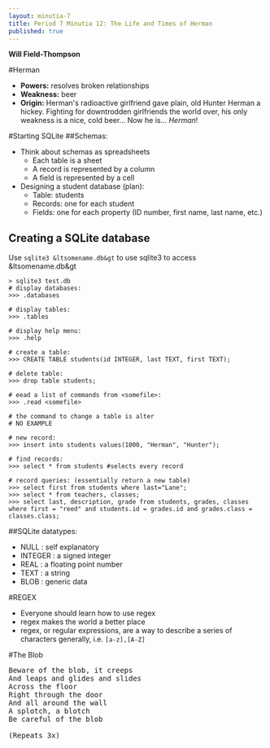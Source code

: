 ```yaml
---
layout: minutia-7
title: Period 7 Minutia 12: The Life and Times of Herman
published: true
---
```

**Will Field-Thompson**

#Herman
- **Powers:** resolves broken relationships
- **Weakness:** beer
- **Origin:** Herman's radioactive girlfriend gave plain, old Hunter Herman a hickey. Fighting for downtrodden girlfriends the world over, his only weakness is a nice, cold beer... Now he is... *Herman*!

#Starting SQLite
##Schemas:
* Think about schemas as spreadsheets
  * Each table is a sheet
  * A record is represented by a column
  * A field is represented by a cell
* Designing a student database (plan):
  * Table: students
  * Records: one for each student
  * Fields: one for each property (ID number, first name, last name, etc.)

## Creating a SQLite database
Use <code>sqlite3 &ltsomename.db&gt</code> to use sqlite3 to access &ltsomename.db&gt

    > sqlite3 test.db
    # display databases:
    >>> .databases
    
    # display tables:
    >>> .tables

    # display help menu:
    >>> .help

    # create a table:
    >>> CREATE TABLE students(id INTEGER, last TEXT, first TEXT);

    # delete table:
    >>> drop table students;

    # eead a list of commands from <somefile>:
    >>> .read <somefile>

    # the command to change a table is alter
    # NO EXAMPLE

    # new record:
    >>> insert into students values(1000, "Herman", "Hunter");

    # find records:
    >>> select * from students #selects every record
    
    # record queries: (essentially return a new table)
    >>> select first from students where last="Lane";
    >>> select * from teachers, classes;
    >>> select last, description, grade from students, grades, classes where first = "reed" and students.id = grades.id and grades.class = classes.class;


##SQLite datatypes:
* NULL : self explanatory
* INTEGER : a signed integer
* REAL : a floating point number
* TEXT : a string
* BLOB : generic data


#REGEX
* Everyone should learn how to use regex
* regex makes the world a better place
* regex, or regular expressions, are a way to describe a series of characters generally, i.e. <code>[a-z],[A-Z]</code>

#The Blob
<pre>
Beware of the blob, it creeps 
And leaps and glides and slides 
Across the floor 
Right through the door 
And all around the wall 
A splotch, a blotch 
Be careful of the blob 

(Repeats 3x)
</pre>